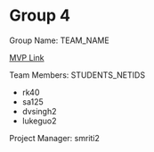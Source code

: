 # Group 4
Group Name: TEAM_NAME

[MVP Link](https://docs.google.com/document/d/1xFI9DDdO5HZAcu36Y6NL-RTDry5E3WHkfy-ZEWuqbXM/edit?usp=sharing)

Team Members: STUDENTS_NETIDS
 - rk40
 - sa125
 - dvsingh2
 - lukeguo2

Project Manager: smriti2
